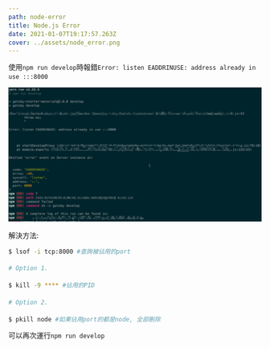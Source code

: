 ```yaml
---
path: node-error
title: Node.js Error
date: 2021-01-07T19:17:57.263Z
cover: ../assets/node_error.png
---
```


使用`npm run develop`時報錯`Error: listen EADDRINUSE: address already in use :::8000`

![error](../assets/node_error.png "node error!")

解決方法:

```bash
$ lsof -i tcp:8000 #查詢被佔用的port

# Option 1.

$ kill -9 **** #佔用的PID

# Option 2.

$ pkill node #如果佔用port的都是node, 全部刪除

```

可以再次運行`npm run develop`
